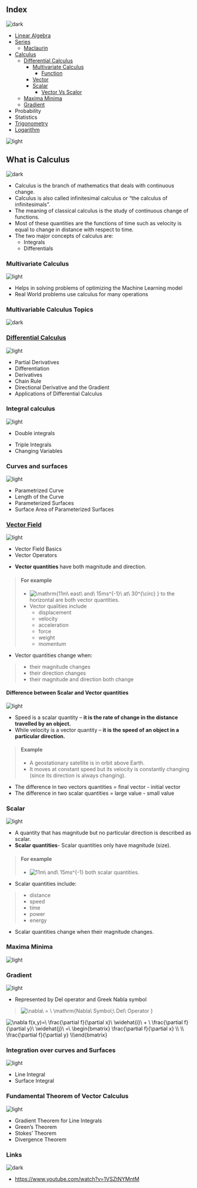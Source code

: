 ## Index
![dark](https://user-images.githubusercontent.com/12748752/132402918-976c6cc7-cc94-4267-9513-b3937504eb63.png)
* [Linear Algebra](https://github.com/iAmKankan/Mathematics/blob/main/linearAlgebra.md)
* [Series](#)
   * [Maclaurin](https://github.com/iAmKankan/Mathematics/blob/main/maclaurin.md)
* [Calculus](#what-is-calculus)
   * [Differential Calculus](#differential-calculus)
     * [Multivariate Calculus](#multivariate-calculus)
       * [Function](#function)
     * [Vector](#vector-field)
     * [Scalar](#scalar)
       * [Vector Vs Scalor](#difference-between-scalar-and-vector-quantities)
   * [Maxima Minima](#maxima-minima)
   * [Gradient](#gradient)
* Probability
* Statistics
* [Trigonometry](https://github.com/iAmKankan/Mathematics/blob/main/trigonometry.md)
* [Logarithm](https://github.com/iAmKankan/Mathematics/blob/main/logarithm.md)

![light](https://user-images.githubusercontent.com/12748752/132402912-1a2a215e-de2f-4536-b28e-e75197136af9.png)

## What is Calculus
![dark](https://user-images.githubusercontent.com/12748752/132402918-976c6cc7-cc94-4267-9513-b3937504eb63.png)

* Calculus is the branch of mathematics that deals with continuous change.
* Calculus is also called infinitesimal calculus or “the calculus of infinitesimals”. 
* The meaning of classical calculus is the study of continuous change of functions.
* Most of these quantities are the functions of time such as velocity is equal to change in distance with respect to time. 
* The two major concepts of calculus are: 
   * Integrals 
   * Differentials


### Multivariate Calculus
![light](https://user-images.githubusercontent.com/12748752/132402912-1a2a215e-de2f-4536-b28e-e75197136af9.png)

* Helps in solving problems of optimizing the Machine Learning model
* Real World problems use calculus for many operations

### Multivariable Calculus Topics
![dark](https://user-images.githubusercontent.com/12748752/132402918-976c6cc7-cc94-4267-9513-b3937504eb63.png)



  ### [Differential Calculus](https://github.com/iAmKankan/Mathematics/blob/main/differentialc.md#differential-calculus)
![light](https://user-images.githubusercontent.com/12748752/132402912-1a2a215e-de2f-4536-b28e-e75197136af9.png)
- Partial Derivatives
- Differentiation
- Derivatives
- Chain Rule
- Directional Derivative and the Gradient
- Applications of Differential Calculus
 ### Integral calculus	
![light](https://user-images.githubusercontent.com/12748752/132402912-1a2a215e-de2f-4536-b28e-e75197136af9.png)
* Double integrals
- Triple Integrals
- Changing Variables
 ### Curves and surfaces	
![light](https://user-images.githubusercontent.com/12748752/132402912-1a2a215e-de2f-4536-b28e-e75197136af9.png)
- Parametrized Curve
- Length of the Curve
- Parameterized Surfaces
- Surface Area of Parameterized Surfaces
 ### [Vector Field](https://github.com/iAmKankan/Mathematics/blob/main/vector.md)
![light](https://user-images.githubusercontent.com/12748752/132402912-1a2a215e-de2f-4536-b28e-e75197136af9.png)
- Vector Field Basics
- Vector Operators
* **Vector quantities** have both magnitude and direction. 
> #### For example
> * <img src="https://latex.codecogs.com/svg.image?\mathrm{11m\&space;east\&space;and\&space;15ms^{-1}\&space;at\&space;30^{\circ}&space;}&space;" title="\mathrm{11m\ east\ and\ 15ms^{-1}\ at\ 30^{\circ} } " /> to the horizontal are both vector quantities.
> * Vector qualities include
>   * displacement
>   * velocity
>   * acceleration
>   * force
>   * weight
>   * momentum

* Vector quantities change when:
> * their magnitude changes
> * their direction changes
> * their magnitude and direction both change

#### Difference between Scalar and Vector quantities
![light](https://user-images.githubusercontent.com/12748752/132402912-1a2a215e-de2f-4536-b28e-e75197136af9.png)
* Speed is a scalar quantity – **it is the rate of change in the distance travelled by an object.**
* While velocity is a vector quantity – **it is the speed of an object in a particular direction.**

> #### Example
> * A geostationary satellite is in orbit above Earth. 
> * It moves at constant speed but its velocity is constantly changing (since its direction is always changing).

* The difference in two vectors quantities = final vector - initial vector
* The difference in two scalar quantities = large value - small value
### Scalar
![light](https://user-images.githubusercontent.com/12748752/132402912-1a2a215e-de2f-4536-b28e-e75197136af9.png)
* A quantity that has magnitude but no particular direction is described as scalar. 
* **Scalar quantities**- Scalar quantities only have magnitude (size).
> #### For example
> *  <img src="https://latex.codecogs.com/svg.image?11m\&space;and\&space;15ms^{-1}" title="11m\ and\ 15ms^{-1}" />  both scalar quantities.
* Scalar quantities include:
> * distance
> * speed
> * time
> * power
> * energy
* Scalar quantities change when their magnitude changes.
### Maxima Minima
![light](https://user-images.githubusercontent.com/12748752/132402912-1a2a215e-de2f-4536-b28e-e75197136af9.png)

### Gradient
![light](https://user-images.githubusercontent.com/12748752/132402912-1a2a215e-de2f-4536-b28e-e75197136af9.png)
* Represented by Del operator and Greek Nabla symbol
> <img src="https://latex.codecogs.com/svg.image?\nabla\&space;&space;=&space;\&space;\mathrm{Nabla\&space;Symbol;\&space;Del\&space;Operator&space;}" title="\nabla\ = \ \mathrm{Nabla\ Symbol;\ Del\ Operator }" />

<img src="https://latex.codecogs.com/svg.image?\nabla&space;f(x,y)=\&space;\frac{\partial&space;f}{\partial&space;x}\&space;\widehat{i}\&space;&plus;&space;\&space;\frac{\partial&space;f}{\partial&space;y}\&space;\widehat{j}\&space;=\&space;\begin{bmatrix}&space;\frac{\partial&space;f}{\partial&space;x}&space;\\&space;\\&space;\frac{\partial&space;f}{\partial&space;y}&space;\\\end{bmatrix}&space;" title="\nabla f(x,y)=\ \frac{\partial f}{\partial x}\ \widehat{i}\ + \ \frac{\partial f}{\partial y}\ \widehat{j}\ =\ \begin{bmatrix} \frac{\partial f}{\partial x} \\ \\ \frac{\partial f}{\partial y} \\\end{bmatrix} " />

### Integration over curves and Surfaces
![light](https://user-images.githubusercontent.com/12748752/132402912-1a2a215e-de2f-4536-b28e-e75197136af9.png)
- Line Integral
- Surface Integral
 ### Fundamental Theorem of Vector Calculus
![light](https://user-images.githubusercontent.com/12748752/132402912-1a2a215e-de2f-4536-b28e-e75197136af9.png)
- Gradient Theorem for Line Integrals
- Green’s Theorem
- Stokes’ Theorem
- Divergence Theorem



















### Links
![dark](https://user-images.githubusercontent.com/12748752/132402918-976c6cc7-cc94-4267-9513-b3937504eb63.png)
* https://www.youtube.com/watch?v=1VSZtNYMntM
